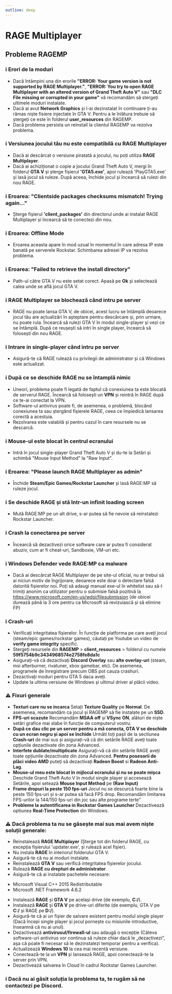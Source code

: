 ```yaml
---
outline: deep
---
```


# RAGE Multiplayer

## Probleme RAGEMP

### ℹ️ Erori de la moduri

- Dacă întâmpini una din erorile **"ERROR: Your game version is not supported by RAGE Multiplayer."**, **"ERROR: You try to open RAGE Multiplayer with an altered version of Grand Theft Auto V"** sau **"DLC File missing or corrupted in your game"** vă recomandăm să stergeți ultimele moduri instalate.
- Dacă ai avut **Network Graphics** și l-ai dezinstalat în continuare ți-au rămas niște fisiere injectate în GTA V. Pentru a le înlătura trebuie să ștergeți ce este în folderul **user_resources** din RAGEMP.
- Dacă problema persista un reinstall la clientul RAGEMP va rezolva problema.

### ℹ️ Versiunea jocului tău nu este compatibilă cu RAGE Multiplayer

- Dacă ai descărcat o versiune piratată a jocului, nu poți utiliza **RAGE Multiplayer**.
- Dacă ai achiziționat o copie a jocului Grand Theft Auto V, mergi în folderul **GTA V** și șterge fișierul **'GTA5.exe'**, apoi rulează 'PlayGTA5.exe' și lasă jocul să ruleze. După aceea, închide jocul și încearcă să rulezi din nou RAGE.

### ℹ️ Eroarea: "Clientside packages checksums mismatch! Trying again..."

- Șterge fișierul **'client_packages'** din directorul unde ai instalat RAGE Multiplayer și încearcă să te conectezi din nou.

### ℹ️ Eroarea: Offline Mode

- Eroarea aceasta apare în mod uzual în momentul în care adresa IP este banată pe serverele Rockstar. Schimbarea adresei IP va rezolva problema.

### ℹ️ Eroarea: "Failed to retrieve the install directory"

- Path-ul către GTA V nu este setat corect. Apasă pe **Ok** și selectează calea unde se află jocul GTA V.

### ℹ️ RAGE Multiplayer se blochează când intru pe server

- RAGE nu poate lansa GTA V, de obicei, acest lucru se întâmplă deoarece jocul tău are actualizări în așteptare pentru descărcare și, prin urmare, nu poate rula. Încearcă să rulezi GTA V în modul single-player și vezi ce se întâmplă. După ce reușești să intri în single player, încearcă să folosești din nou RAGE.

### ℹ️ Intrare in single-player când intru pe server

- Asigură-te că RAGE rulează cu privilegii de administrator și că Windows este actualizat.

### ℹ️ După ce se deschide RAGE nu se întamplă nimic

- Uneori, problema poate fi legată de faptul că conexiunea ta este blocată de serverul RAGE. Încearcă să folosești un **VPN** și reintră în RAGE după ce te-ai conectat la VPN.
- Software-ul antivirus poate fi, de asemenea, o problemă, blocând conexiunea ta sau ștergând fișierele RAGE, ceea ce împiedică lansarea corectă a acestuia.
- Rezolvarea este valabilă și pentru cazul în care resursele nu se descarcă.

### ℹ️ Mouse-ul este blocat în centrul ecranului

- Intră în jocul single-player Grand Theft Auto V și du-te la Setări și schimbă "Mouse Input Method" la "Raw Input".

### ℹ️ Eroarea: "Please launch RAGE Multiplayer as admin"

- Închide **Steam/Epic Games/Rockstar Launcher** și lasă RAGE:MP să ruleze jocul.

### ℹ️ Se deschide RAGE și stă într-un infinit loading screen

- Mută RAGE:MP pe un alt drive, s-ar putea să fie nevoie să reinstalezi Rockstar Launcher.

### ℹ️ Crash la conectarea pe server

- Încearcă să dezactivezi orice software care ar putea fi considerat abuziv, cum ar fi cheat-uri, Sandboxie, VM-uri etc.

### ℹ️ Windows Defender vede RAGE:MP ca malware

- Dacă ai descărcat RAGE Multiplayer de pe site-ul oficial, nu ar trebui să ai niciun motiv de îngrijorare, deoarece este doar o detectare falsă datorită fișierelor noi. Poți să adaugi manual exe-ul în whitelist sau să-l trimiți anonim ca utilizator pentru o submisie falsă pozitivă la https://www.microsoft.com/en-us/wdsi/filesubmission (de obicei durează până la 3 ore pentru ca Microsoft să revizuiască și să elimine FP)

### ℹ️ Crash-uri

- Verificați integritatea fișierelor. În funcție de platforma pe care aveți jocul (steam/epic games/rockstar games), căutați pe Youtube un video de **verify game integrity** specific.
- Stergeți resursele din **RAGEMP** > **client_resources** > folderul cu numele **59f5754b9c3434968574e2758fe8da1c**
- Asigurați-vă că dezactivați **Discord Overlay** sau **alte overlay-uri** (steam, msi afterburner, rivatuner, xbox gamebar, etc). De asemenea, programele de înregistrare precum OBS pot cauza crashuri.
- Dezactivați moduri pentru GTA 5 daca aveți.
- Update la ultima versiune de Windows și ultimul driver al plăcii video.

### ⚠️ Fixuri generale

- **Texturi care nu se incarca**
Setați **Texture Quality** pe **Normal**. De asemenea, recomandăm ca jocul și RAGEMP să fie instalate pe un **SSD**.
- **FPS-uri scazute**
Recomandăm **MSAA off** și **VSync ON**, alături de niște setări grafice mai slabe în funcție de computerul vostru.
- **După ce dau clic pe un server pentru a mă conecta, GTA V se deschide cu un ecran negru și apoi se închide**
Următi toți pașii de la sectiunea **Crash-uri** de mai sus și asigurați-vă că din setările RAGE aveți toate opțiunile dezactivate din zona Advanced.
- **Interfete dublate/multiplicate**
Asigurați-vă că din setările RAGE aveți toate opțiunile dezactivate din zona Advanced.
**Pentru posesorii de plăci video AMD** puteți să dezactivați **Radeon Boost** si **Radeon Anti-Lag**.
- **Mouse-ul meu este blocat în mijlocul ecranului și nu se poate mișca**
Deschide Grand Theft Auto V în modul single player și accesează Setările, apoi setează **Mouse Input Method** pe **(Raw Input)**
- **Frame dropuri la peste 150 fps-uri**
Jocul nu se descurcă foarte bine la peste 150 fps-uri și s-ar putea să facă FPS drop. Recomandăm limitarea FPS-urilor la 144/150 fps-uri din joc sau alte programe terte"
- **Probleme la autentificarea in Rockstar Games Launcher**
Dezactivează optiunea **Real-Time Protection** din Windows.

### ⚠️ Dacă problema ta nu se găsește mai sus mai avem niște soluții generale:

- Reinstalează **RAGE Multiplayer** (Șterge tot din folderul RAGE, cu excepția fișierului 'updater.exe', și rulează acel fișier).
- Nu instala **RAGE** în interiorul folderului GTA V.
- Asigură-te că nu ai moduri instalate.
- Reinstalează **GTA V** sau verifică integritatea fișierelor jocului.
- Rulează **RAGE cu drepturi de administrator**.
- Asigură-te că ai instalate pachetele necesare:
* Microsoft Visual C++ 2015 Redistributable
* Microsoft .NET Framework 4.6.2
- Instalează **RAGE** și **GTA V** pe același drive (de exemplu, **C:/**).
- Instalează **RAGE** și **GTA V** pe drive-uri diferite (de exemplu, GTA V pe **C:/** și RAGE pe **D:/**).
- Asigură-te că ai un fișier de salvare existent pentru modul single player (Dacă începi single player și jocul pornește cu misiunile introductive, înseamnă că nu ai unul).
- Dezactivează **antivirusul/firewall-ul** sau adaugă o excepție (Câteva software-uri antivirus vor continua să ruleze chiar dacă le „dezactivezi”, așa că poate fi necesar să le dezinstalezi temporar pentru a verifica).
- Actualizează **Windows 10** la cea mai recentă versiune.
- Conectează-te la un **VPN** și lansează RAGE, apoi conectează-te la server prin VPN.
- Dezactivează salvarea în Cloud în cadrul Rockstar Games Launcher.

### ℹ️ Dacă nu ai găsit soluția la problema ta, te rugăm să ne contactezi pe Discord.